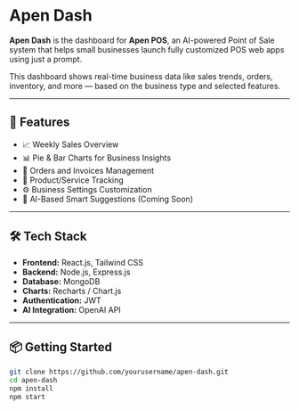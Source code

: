 # Apen Dash

**Apen Dash** is the dashboard for **Apen POS**, an AI-powered Point of Sale system that helps small businesses launch fully customized POS web apps using just a prompt.

This dashboard shows real-time business data like sales trends, orders, inventory, and more — based on the business type and selected features.

---

## 🚀 Features

- 📈 Weekly Sales Overview  
- 📊 Pie & Bar Charts for Business Insights  
- 🧾 Orders and Invoices Management  
- 🛒 Product/Service Tracking  
- ⚙️ Business Settings Customization  
- 🤖 AI-Based Smart Suggestions (Coming Soon)

---

## 🛠️ Tech Stack

- **Frontend:** React.js, Tailwind CSS  
- **Backend:** Node.js, Express.js  
- **Database:** MongoDB  
- **Charts:** Recharts / Chart.js  
- **Authentication:** JWT  
- **AI Integration:** OpenAI API

---

## 📦 Getting Started

```bash
git clone https://github.com/yourusername/apen-dash.git
cd apen-dash
npm install
npm start
